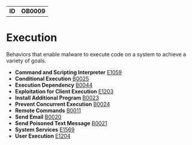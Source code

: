 |||
|---|---|
|**ID**|**OB0009**|

# Execution #
Behaviors that enable malware to execute code on a system to achieve a variety of goals.

* **Command and Scripting Interpreter** [E1059](../execution/command-line.md)
* **Conditional Execution** [B0025](../execution/conditional-execute.md)
* **Execution Dependency** [B0044](../execution/execution-dependency.md)
* **Exploitation for Client Execution** [E1203](../execution/exploit-software.md)
* **Install Additional Program** [B0023](../execution/install-prog.md)
* **Prevent Concurrent Execution** [B0024](../execution/prevent-concurrent-exe.md)
* **Remote Commands** [B0011](../execution/remote-commands.md)
* **Send Email** [B0020](../execution/send-email.md)
* **Send Poisoned Text Message** [B0021](../execution/send-poison-text-msg.md)
* **System Services** [E1569](../execution/system-services.md)
* **User Execution** [E1204](../execution/user-interaction.md)
